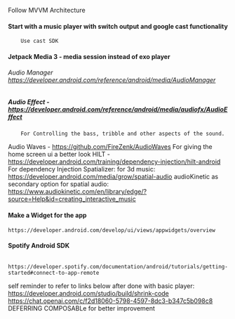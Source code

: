Follow MVVM Architecture
#### Start with a music player with switch output and google cast functionality
		Use cast SDK
#### Jetpack Media 3 - media session instead of exo player
######                Audio Manager https://developer.android.com/reference/android/media/AudioManager
##### Audio Effect - https://developer.android.com/reference/android/media/audiofx/AudioEffect
		For Controlling the bass, tribble and other aspects of the sound.
		
Audio Waves -  https://github.com/FireZenk/AudioWaves
		 For giving the home screen ui a better look
HILT -  https://developer.android.com/training/dependency-injection/hilt-android
	For dependency Injection
Spatializer:
	for 3d music: https://developer.android.com/media/grow/spatial-audio
audioKinetic as secondary option for spatial audio:
		https://www.audiokinetic.com/en/library/edge/?source=Help&id=creating_interactive_music
#### Make a Widget for the app
	https://developer.android.com/develop/ui/views/appwidgets/overview
	

#### Spotify Android SDK
		https://developer.spotify.com/documentation/android/tutorials/getting-started#connect-to-app-remote

self reminder to refer to links below after done with basic player:
		https://developer.android.com/studio/build/shrink-code
		https://chat.openai.com/c/f2d18060-5798-4597-8dc3-b347c5b098c8
		DEFERRING COMPOSABLe for better improvement